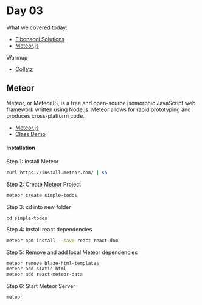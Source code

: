 # Day 03

What we covered today:

* [Fibonacci Solutions](https://github.com/wofockham/wdi-30/tree/master/13-advanced/recursion)
* [Meteor.js](https://github.com/wofockham/wdi-30/tree/master/13-advanced/simple-todos)

Warmup

* [Collatz](https://github.com/Yiannimoustakas/wdi30-homework/tree/master/warmups/week10/day03_collatz)

## Meteor

Meteor, or MeteorJS, is a free and open-source isomorphic JavaScript web framework written using Node.js. Meteor allows for rapid prototyping and produces cross-platform code. 

* [Meteor.js](https://www.meteor.com/)
* [Class Demo](https://github.com/wofockham/wdi-30/tree/master/13-advanced/simple-todos)

#### Installation

Step 1: Install Meteor

```bash
curl https://install.meteor.com/ | sh
```

Step 2: Create Meteor Project

```bash
meteor create simple-todos
```

Step 3: cd into new folder

```text
cd simple-todos
```

Step 4: Install react dependencies

```bash
meteor npm install --save react react-dom
```

Step 5: Remove and add local Meteor dependencies

```bash
meteor remove blaze-html-templates
meteor add static-html
meteor add react-meteor-data
```

Step 6: Start Meteor Server

```bash
meteor
```







